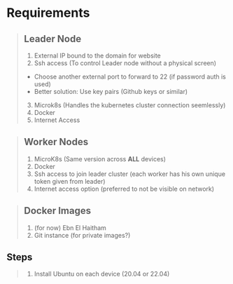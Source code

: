 # Requirements
>## Leader Node
>1. External IP bound to the domain for website
>2. Ssh access (To control Leader node without a physical screen)
>   - Choose another external port to forward to 22 (if password auth is used)
>   - Better solution: Use key pairs (Github keys or similar)
>3. Microk8s (Handles the kubernetes cluster connection seemlessly)
>4. Docker
>5. Internet Access

> ## Worker Nodes
> 1. MicroK8s (Same version across **ALL** devices)
> 2. Docker
> 3. Ssh access to join leader cluster (each worker has his own unique token given from leader)
> 4. Internet access option (preferred to not be visible on network)

>## Docker Images
>1. (for now) Ebn El Haitham 
>2. Git instance (for private images?)

## Steps
>1. Install Ubuntu on each device (20.04 or 22.04)

